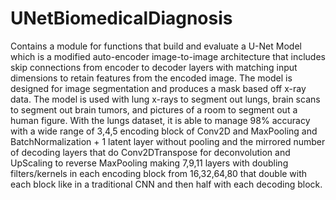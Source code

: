 # UNetBiomedicalDiagnosis
Contains a module for functions that build and evaluate a U-Net Model which is a modified auto-encoder image-to-image architecture that includes skip connections from encoder to decoder layers with matching input dimensions to retain features from the encoded image. The model is designed for image segmentation and produces a mask based off x-ray data. The model is used with lung x-rays to segment out lungs, brain scans to segment out brain tumors, and pictures of a room to segment out a human figure. With the lungs dataset, it is able to manage 98% accuracy with a wide range of 3,4,5 encoding block of Conv2D and MaxPooling and BatchNormalization + 1 latent layer without pooling and the mirrored number of decoding layers that do Conv2DTranspose for deconvolution and UpScaling to reverse MaxPooling making 7,9,11 layers with doubling filters/kernels in each encoding block from 16,32,64,80 that double with each block like in a traditional CNN and then half with each decoding block.
